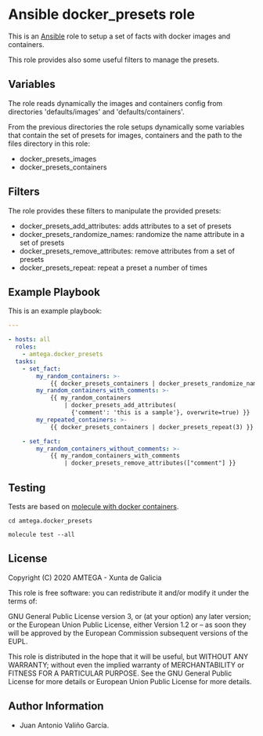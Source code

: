 # Ansible docker_presets role

This is an [Ansible](http://www.ansible.com) role to setup a set of facts with docker images and containers.

This role provides also some useful filters to manage the presets.

## Variables

The role reads dynamically the images and containers config from directories 'defaults/images' and 'defaults/containers'.

From the previous directories the role setups dynamically some variables that contain the set of presets for images, containers and the path to the files directory in this role:

- docker_presets_images
- docker_presets_containers

## Filters

The role provides these filters to manipulate the provided presets:

- docker_presets_add_attributes: adds attributes to a set of presets
- docker_presets_randomize_names: randomize the name attribute in a set of presets
- docker_presets_remove_attributes: remove attributes from a set of presets
- docker_presets_repeat: repeat a preset a number of times

## Example Playbook

This is an example playbook:

```yaml
---

- hosts: all
  roles:
    - amtega.docker_presets
  tasks:
    - set_fact:
        my_random_containers: >-
            {{ docker_presets_containers | docker_presets_randomize_names }}
        my_random_containers_with_comments: >-
            {{ my_random_containers
                | docker_presets_add_attributes(
                  {'comment': 'this is a sample'}, overwrite=true) }}                    
        my_repeated_containers: >-
            {{ docker_presets_containers | docker_presets_repeat(3) }}

    - set_fact:
        my_random_containers_without_comments: >-
            {{ my_random_containers_with_comments
                | docker_presets_remove_attributes(["comment"] }}
```

## Testing

Tests are based on [molecule with docker containers](https://molecule.readthedocs.io/en/latest/installation.html).

```shell
cd amtega.docker_presets

molecule test --all
```

## License

Copyright (C) 2020 AMTEGA - Xunta de Galicia

This role is free software: you can redistribute it and/or modify it under the terms of:

GNU General Public License version 3, or (at your option) any later version; or the European Union Public License, either Version 1.2 or – as soon they will be approved by the European Commission ­subsequent versions of the EUPL.

This role is distributed in the hope that it will be useful, but WITHOUT ANY WARRANTY; without even the implied warranty of MERCHANTABILITY or FITNESS FOR A PARTICULAR PURPOSE.  See the GNU General Public License for more details or European Union Public License for more details.

## Author Information

- Juan Antonio Valiño García.
